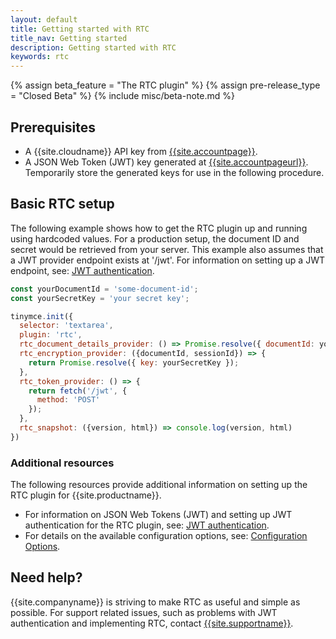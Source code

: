 ```yaml
---
layout: default
title: Getting started with RTC
title_nav: Getting started
description: Getting started with RTC
keywords: rtc
---
```


{% assign beta_feature = "The RTC plugin" %}
{% assign pre-release_type = "Closed Beta" %}
{% include misc/beta-note.md %}

## Prerequisites

* A {{site.cloudname}} API key from [{{site.accountpage}}]({{site.accountsignup}}).
* A JSON Web Token (JWT) key generated at [{{site.accountpageurl}}]({{site.accountpageurl}}). Temporarily store the generated keys for use in the following procedure.

## Basic RTC setup

The following example shows how to get the RTC plugin up and running using hardcoded values. For a production setup, the document ID and secret would be retrieved from your server. This example also assumes that a JWT provider endpoint exists at '/jwt'. For information on setting up a JWT endpoint, see: [JWT authentication]({{site.baseurl}}/rtc/jwt-authentication/).

```js
const yourDocumentId = 'some-document-id';
const yourSecretKey = 'your secret key';

tinymce.init({
  selector: 'textarea',
  plugin: 'rtc',
  rtc_document_details_provider: () => Promise.resolve({ documentId: yourDocumentId }).
  rtc_encryption_provider: ({documentId, sessionId}) => {
    return Promise.resolve({ key: yourSecretKey });
  },
  rtc_token_provider: () => {
    return fetch('/jwt', {
      method: 'POST'
    });
  },
  rtc_snapshot: ({version, html}) => console.log(version, html)
})
```

### Additional resources

The following resources provide additional information on setting up the RTC plugin for {{site.productname}}.

* For information on JSON Web Tokens (JWT) and setting up JWT authentication for the RTC plugin, see: [JWT authentication]({{site.baseurl}}/rtc/jwt-authentication/).
* For details on the available configuration options, see: [Configuration Options]({{site.baseurl}}/rtc/configuration/).

## Need help?

{{site.companyname}} is striving to make RTC as useful and simple as possible. For support related issues, such as problems with JWT authentication and implementing RTC, contact [{{site.supportname}}]({{site.supporturl}}).

